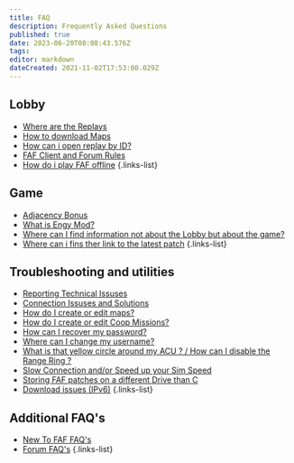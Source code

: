 ```yaml
---
title: FAQ
description: Frequently Asked Questions
published: true
date: 2023-06-20T08:08:43.576Z
tags: 
editor: markdown
dateCreated: 2021-11-02T17:53:00.029Z
---
```


## Lobby
- [Where are the Replays](/FAQ/Replays)
- [How to download Maps](/Play/Client/Map-&-Mod-Vault#map-vault)
- [How can i open replay by ID?](/Play/Client/Replays-&-Live-Games#online-vault)
- [FAF Client and Forum Rules](/Play/FAF-Rules)
- [How do i play FAF offline](/FAQ/Offline)
{.links-list}

## Game
- [Adjacency Bonus](/Play/Learning/Adjacency-Bonus)
- [What is Engy Mod?](/Game-Modifications-(Mods)#engy-mod)
- [Where can I find information not about the Lobby but about the game?](/Learning)
- [Where can i fins ther link to the latest patch](http://patchnotes.faforever.com/)
{.links-list}

## Troubleshooting and utilities
- [Reporting Technical Issuses](/FAQ/Reporting-Issuses)
- [Connection Issuses and Solutions](/FAQ/Connection-Issuses-and-Solutions)
- [How do I create or edit maps?](/FA-Forever-Map-Editor)
- [How do I create or edit Coop Missions?](/Mission-Scripting)
- [How can I recover my password?](https://faforever.com/account/password/reset)
- [Where can I change my username?](https://www.faforever.com/account/username/change)
- [What is that yellow circle around my ACU ? / How can I disable the Range Ring ?](/FAQ/Range-Rings)
- [Slow Connection and/or Speed up your Sim Speed](/FAQ/Slow-Connection-Speed&Sim)
- [Storing FAF patches on a different Drive than C](/FAQ/Storing-FAF-patches-on-a-different-Drive-than-C)
- [Download issues (IPv6)](/FAQ/Download-issues-(IPv6))
{.links-list}

## Additional FAQ's
- [New To FAF FAQ's](https://wiki.faforever.com/en/New-To-FAF)
- [Forum FAQ's](https://forum.faforever.com/category/18/frequently-asked-questions)
{.links-list}